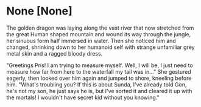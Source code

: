 # None [None]
The golden dragon was laying along the vast river that now stretched from the great Human shaped mountain and wound its way through the jungle, her sinuous form half immersed in water. Then she noticed him and changed, shrinking down to her humanoid self with strange unfamiliar grey metal skin and a ragged bloody dress.    

"Greetings Pris! I am trying to measure myself. Well, I will be, I just need to measure how far from here to the waterfall my tail was in..." She gestured eagerly, then looked over him again and jumped to shore, kneeling before him. "What's troubling you? If this is about Sunda, I've already told Gon, he's not my son, he just says he is, but I've sorted it and cleared it up with the mortals! I wouldn't have  secret kid without you knowing."
